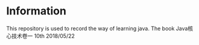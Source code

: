 # Information 

This repository is used to record the way of learning java.
The book Java核心技术卷一 10th
2018/05/22
